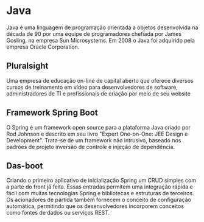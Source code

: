 <h1>Java</h1>
Java é uma linguagem de programação orientada a objetos desenvolvida na década de 90 por uma equipe de programadores chefiada por James Gosling, na empresa Sun Microsystems. Em 2008 o Java foi adquirido pela empresa Oracle Corporation.

<h2>Pluralsight</h2>
Uma empresa de educação on-line de capital aberto que oferece diversos cursos de treinamento em vídeo para desenvolvedores de software, administradores de TI e profissionais de criação por meio de seu website

<h2>Framework Spring Boot </h2>
O Spring é um framework open source para a plataforma Java criado por Rod Johnson e descrito em seu livro "Expert One-on-One: JEE Design e Development". Trata-se de um framework não intrusivo, baseado nos padrões de projeto inversão de controle e injeção de dependência.

<h2>Das-boot</h2>
Criando o primeiro aplicativo de inicialização Spring um CRUD simples com a parte do front já feita.
Essas entradas permitem uma integração rápida e fácil com muitas tecnologias Spring e bibliotecas e estruturas de terceiros. Os acionadores de partida também fornecem o conceito de configuração automática, permitindo que os desenvolvedores incorporem conceitos como fontes de dados ou serviços REST.
